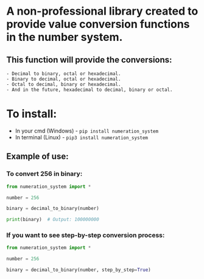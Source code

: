 # A non-professional library created to provide value conversion functions in the number system.

## This function will provide the conversions:
    - Decimal to binary, octal or hexadecimal.
    - Binary to decimal, octal or hexadecimal.
    - Octal to decimal, binary or hexadecimal.
    - And in the future, hexadecimal to decimal, binary or octal.

# To install:
- In your cmd (Windows) - `pip install numeration_system`
- In terminal (Linux) - `pip3 install numeration_system`

## Example of use:
### To convert 256 in binary:
``` python
from numeration_system import *

number = 256

binary = decimal_to_binary(number)

print(binary)  # Output: 100000000
```
### If you want to see step-by-step conversion process:
``` python
from numeration_system import *

number = 256

binary = decimal_to_binary(number, step_by_step=True)
```
